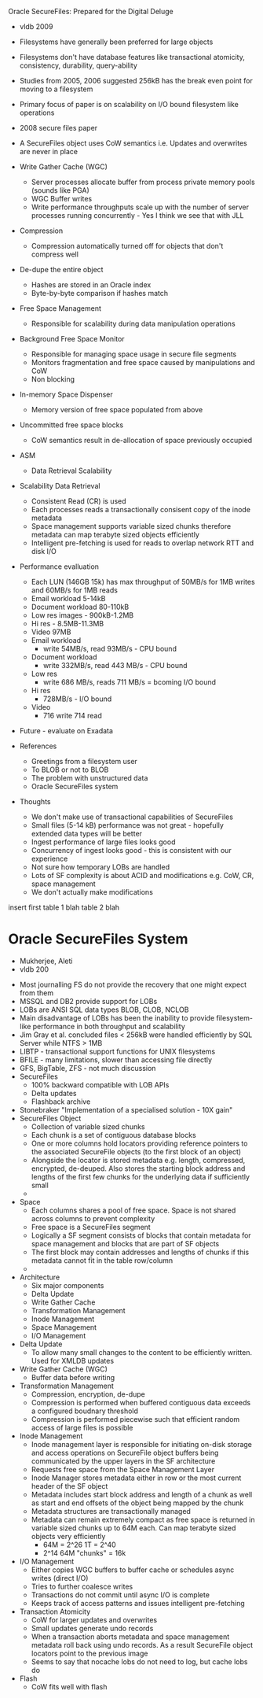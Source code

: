  Oracle SecureFiles: Prepared for the Digital Deluge

* vldb 2009

* Filesystems have generally been preferred for large objects
* Filesystems don't have database features like transactional atomicity,
  consistency, durability, query-ability
* Studies from 2005, 2006 suggested 256kB has the break even point for moving
  to a filesystem
* Primary focus of paper is on scalability on I/O bound filesystem like
  operations
* 2008 secure files paper
* A SecureFiles object uses CoW semantics i.e. Updates and overwrites are
  never in place
* Write Gather Cache (WGC)
  - Server processes allocate buffer from process private memory pools (sounds
    like PGA)
  - WGC Buffer writes
  - Write performance throughputs scale up with the number of server processes
    running concurrently - Yes I think we see that with JLL
* Compression 
  - Compression automatically turned off for objects that don't compress well
* De-dupe the entire object
  - Hashes are stored in an Oracle index
  - Byte-by-byte comparison if hashes match
* Free Space Management
  - Responsible for scalability during data manipulation operations
* Background Free Space Monitor
  - Responsible for managing space usage in secure file segments
  - Monitors fragmentation and free space caused by manipulations and CoW
  - Non blocking
* In-memory Space Dispenser
  - Memory version of free space populated from above
* Uncommitted free space blocks
  - CoW semantics result in de-allocation of space previously occupied
* ASM
  - Data Retrieval Scalability 
* Scalability Data Retrieval
  - Consistent Read (CR) is used
  - Each processes reads a transactionally consisent copy of the inode
    metadata
  - Space management supports variable sized chunks therefore metadata can map
    terabyte sized objects efficiently 
  - Intelligent pre-fetching is used for reads to overlap network RTT and disk
    I/O
* Performance evalluation
  - Each LUN (146GB 15k) has max throughput of 50MB/s for 1MB writes and
    60MB/s for 1MB reads
  - Email workload 5-14kB
  - Document workload 80-110kB
  - Low res images - 900kB-1.2MB
  - Hi res - 8.5MB-11.3MB
  - Video 97MB
  * Email workload
    - write 54MB/s, read 93MB/s  - CPU bound
  * Document workload
    - write 332MB/s, read 443 MB/s - CPU bound
  * Low res
    - write 686 MB/s, reads 711 MB/s  = bcoming I/O bound
  * Hi res
    - 728MB/s - I/O bound
  * Video
    - 716 write 714 read
* Future - evaluate on Exadata
* References
  - Greetings from a filesystem user
  - To BLOB or not to BLOB
  - The problem with unstructured data
  - Oracle SecureFiles system
* Thoughts
  - We don't make use of transactional capabilities of SecureFiles
  - Small files (5-14 kB) performance was not great - hopefully extended data
    types will be better
  - Ingest performance of large files looks good
  - Concurrency of ingest looks good - this is consistent with our experience
  - Not sure how temporary LOBs are handled
  - Lots of SF complexity is about ACID and modifications e.g. CoW, CR, space
    management
  - We don't actually make modifications

insert first
  table 1 blah
  table 2 blah

# Oracle SecureFiles System
  - Mukherjee, Aleti
  - vldb 200

* Most journalling FS do not provide the recovery that one might expect from
  them
* MSSQL and DB2 provide support for LOBs
* LOBs are ANSI SQL data types BLOB, CLOB, NCLOB
* Main disadvantage of LOBs has been the inability to provide filesystem-like
  performance in both throughput and scalability
* Jim Gray et al. concluded files < 256kB were handled efficiently by SQL
  Server while NTFS > 1MB
* LIBTP - transactional support functions for UNIX filesystems
* BFILE - many limitations, slower than accessing file directly
* GFS, BigTable, ZFS - not much discussion
* SecureFiles
  - 100% backward compatible with LOB APIs
  - Delta updates
  - Flashback archive
* Stonebraker "Implementation of a specialised solution - 10X gain"
* SecureFiles Object
  - Collection of variable sized chunks
  - Each chunk is a set of contiguous database blocks
  - One or more columns hold locators providing reference pointers to the
    associated SecureFile objects (to the first block of an object)
  - Alongside the locator is stored metadata e.g. length, compressed,
    encrypted, de-deuped.  Also stores the starting block address and lengths
of the first few chunks for the underlying data if sufficiently small
  -  
* Space
  - Each columns shares a pool of free space.  Space is not shared across
    columns to prevent complexity
  - Free space is a SecureFiles segment
  - Logically a SF segment consists of blocks that contain metadata for space
    management and blocks that are part of SF objects
  - The first block may contain addresses and lengths of chunks if this
    metadata cannot fit in the table row/column
  -  
* Architecture
  - Six major components
  - Delta Update
  - Write Gather Cache
  - Transformation Management
  - Inode Management
  - Space Management
  - I/O Management
* Delta Update
  - To allow many small changes to the content to be efficiently written.
    Used for XMLDB updates
* Write Gather Cache (WGC)
  - Buffer data before writing
* Transformation Management
  - Compression, encryption, de-dupe
  - Compression is performed when buffered contiguous data exceeds a
    configured boudnary threshold
  - Compression is performed piecewise such that efficient random access of
    large files is possible
* Inode Management
  - Inode management layer is responsible for initiating on-disk storage and
    access operations on SecureFile object buffers being communicated by the
upper layers in the SF architecture
  - Requests free space from the Space Management Layer
  - Inode Manager stores metadata either in row or the most current header of
    the SF object
  - Metadata includes start block address and length of a chunk as well as
    start and end offsets of the object being mapped by the chunk
  - Metadata structures are transactionally managed
  - Metadata can remain extremely compact as free space is returned in
    variable sized chunks up to 64M each.  Can map terabyte sized objects very
efficiently
    - 64M = 2^26   1T = 2^40
    - 2^14 64M "chunks" = 16k
* I/O Management
  - Either copies WGC buffers to buffer cache or schedules async writes
    (direct I/O)
  - Tries to further coalesce writes
  - Transactions do not commit until async I/O is complete
  - Keeps track of access patterns and issues intelligent pre-fetching  
* Transaction Atomicity
  - CoW for larger updates and overwrites
  - Small updates generate undo records 
  - When a transaction aborts metadata and space management metadata roll back
    using undo records.  As a result SecureFile object locators point to the
previous image
  - Seems to say that nocache lobs do not need to log, but cache lobs do 
* Flash
  - CoW fits well with flash
  

